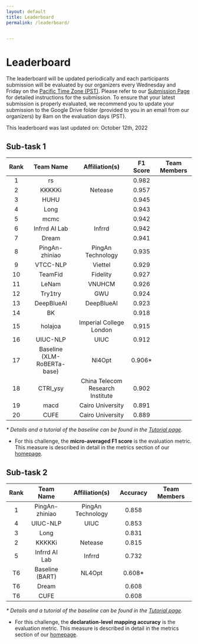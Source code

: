 ```yaml
---
layout: default
title: Leaderboard
permalink: /leaderboard/


---
```


# Leaderboard

The leaderboard will be updated periodically and each participants submission will be evaluated by our organizers every Wednesday and Friday on the [Pacific Time Zone (PST)](https://time.is/PT). Please refer to <!-- the template in the starter kit and --> our [Submission Page](https://nl4opt.github.io/submissions/) for detailed instructions for the submission. To ensure that your latest submission is properly evaluated, we recommend you to update your submission to the Google Drive folder (provided to you in an email from our organizers) by 8am on the evaluation days (PST). 

This leaderboard was last updated on: October 12th, 2022

## Sub-task 1

| Rank | Team Name                   | Affiliation(s)                   | F1 Score | Team Members |
|:----:|:---------------------------:|:--------------------------------:|:--------:|:------------:|
| 1    | rs                          |                                  | 0.982    |              |
| 2    | KKKKKi                      | Netease                          | 0.957    |              |
| 3    | HUHU                        |                                  | 0.945    |              |
| 4    | Long                        |                                  | 0.943    |              |
| 5    | mcmc                        |                                  | 0.942    |              |
| 6    | Infrrd AI Lab               | Infrrd                           | 0.942    |              |
| 7    | Dream                       |                                  | 0.941    |              |
| 8    | PingAn-zhiniao              | PingAn Technology                | 0.935    |              |
| 9    | VTCC-NLP                    | Viettel                          | 0.929    |              |
| 10   | TeamFid                     | Fidelity                         | 0.927    |              |
| 11   | LeNam                       | VNUHCM                           | 0.926    |              |
| 12   | Try1try                     | GWU                              | 0.924    |              |
| 13   | DeepBlueAI                  | DeepBlueAI                       | 0.923    |              |
| 14   | BK                          |                                  | 0.918    |              |
| 15   | holajoa                     | Imperial College London          | 0.915    |              |
| 16   | UIUC-NLP                    | UIUC                             | 0.912    |              |
| 17   | Baseline (XLM-RoBERTa-base) | Nl4Opt                           | 0.906*   |              |
| 18   | CTRI_ysy                    | China Telecom Research Institute | 0.902    |              |
| 19   | macd                        | Cairo University                 | 0.891    |              |
| 20   | CUFE                        | Cairo University                 | 0.889    |              |

*\* Details and a tutorial of the baseline can be found in the [Tutorial page](https://nl4opt.github.io/tutorial/).*

* For this challenge, the **micro-averaged F1 score** is the evaluation metric. This measure is described in detail in the metrics section of our [homepage](https://nl4opt.github.io/). 

## Sub-task 2

| Rank | Team Name       | Affiliation(s)    | Accuracy | Team Members |
|:----:|:---------------:|:-----------------:|:--------:|:------------:|
| 1    | PingAn-zhiniao  | PingAn Technology | 0.858    |              |
| 4    | UIUC-NLP        | UIUC              | 0.853    |              |
| 3    | Long            |                   | 0.831    |              |
| 2    | KKKKKi          | Netease           | 0.815    |              |
| 5    | Infrrd AI Lab   | Infrrd            | 0.732    |              |
| T6   | Baseline (BART) | NL4Opt            | 0.608*   |              |
| T6   | Dream           |                   | 0.608    |              |
| T6   | CUFE            |                   | 0.608    |              |


*\* Details and a tutorial of the baseline can be found in the [Tutorial page](https://nl4opt.github.io/tutorial/).*

* For this challenge, the **declaration-level mapping accuracy** is the evaluation metric. This measure is described in detail in the metrics section of our [homepage](https://nl4opt.github.io/).
